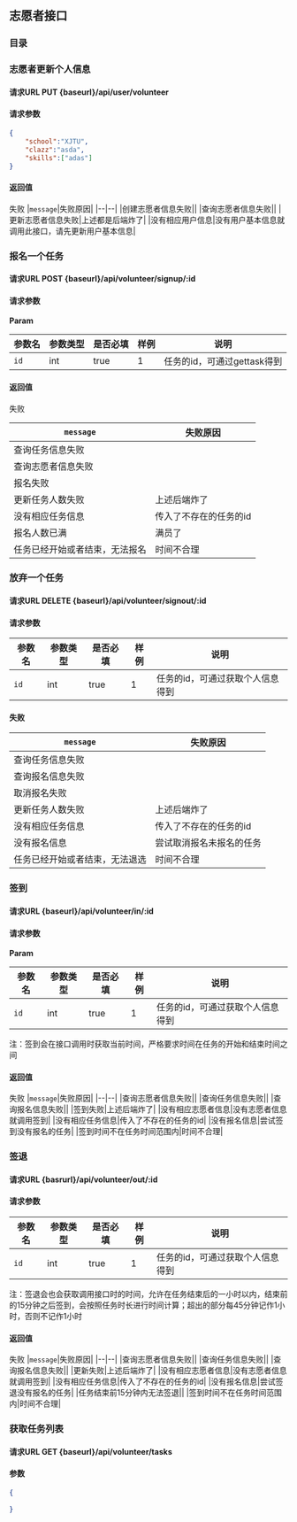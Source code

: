 ## 志愿者接口

### 目录


### 志愿者更新个人信息

#### 请求URL PUT {baseurl}/api/user/volunteer

#### 请求参数

```json
{
    "school":"XJTU",
    "clazz":"asda",
    "skills":["adas"]
}
```

#### 返回值

失败
|`message`|失败原因|
|--|--|
|创建志愿者信息失败||
|查询志愿者信息失败||
|更新志愿者信息失败|上述都是后端炸了|
|没有相应用户信息|没有用户基本信息就调用此接口，请先更新用户基本信息|

### 报名一个任务

#### 请求URL POST {baseurl}/api/volunteer/signup/:id

#### 请求参数

**Param**

|参数名|参数类型|是否必填|样例|说明|
|--|--|--|--|--|
|`id`|int|true|1|任务的id，可通过gettask得到|

#### 返回值

失败

|`message`|失败原因|
|--|--|
|查询任务信息失败||
|查询志愿者信息失败|||||
|报名失败||
|更新任务人数失败|上述后端炸了|
|没有相应任务信息|传入了不存在的任务的id|
|报名人数已满|满员了|
|任务已经开始或者结束，无法报名|时间不合理|


### 放弃一个任务

#### 请求URL DELETE {baseurl}/api/volunteer/signout/:id

#### 请求参数

|参数名|参数类型|是否必填|样例|说明|
|--|--|--|--|--|
|`id`|int|true|1|任务的id，可通过获取个人信息得到|

#### 失败

|`message`|失败原因|
|--|--|
|查询任务信息失败||
|查询报名信息失败||
|取消报名失败||
|更新任务人数失败|上述后端炸了|
|没有相应任务信息|传入了不存在的任务的id|
|没有报名信息|尝试取消报名未报名的任务|
|任务已经开始或者结束，无法退选|时间不合理|


### 签到

#### 请求URL {baseurl}/api/volunteer/in/:id

#### 请求参数

**Param**

|参数名|参数类型|是否必填|样例|说明|
|--|--|--|--|--|
|`id`|int|true|1|任务的id，可通过获取个人信息得到|

注：签到会在接口调用时获取当前时间，严格要求时间在任务的开始和结束时间之间

#### 返回值

失败
|`message`|失败原因|
|--|--|
|查询志愿者信息失败||
|查询任务信息失败||
|查询报名信息失败||
|签到失败|上述后端炸了|
|没有相应志愿者信息|没有志愿者信息就调用签到|
|没有相应任务信息|传入了不存在的任务的id|
|没有报名信息|尝试签到没有报名的任务|
|签到时间不在任务时间范围内|时间不合理|


### 签退

#### 请求URL {basrurl}/api/volunteer/out/:id

#### 请求参数

|参数名|参数类型|是否必填|样例|说明|
|--|--|--|--|--|
|`id`|int|true|1|任务的id，可通过获取个人信息得到|

注：签退会也会获取调用接口时的时间，允许在任务结束后的一小时以内，结束前的15分钟之后签到，会按照任务时长进行时间计算；超出的部分每45分钟记作1小时，否则不记作1小时

#### 返回值

失败
|`message`|失败原因|
|--|--|
|查询志愿者信息失败||
|查询任务信息失败||
|查询报名信息失败||
|更新失败|上述后端炸了|
|没有相应志愿者信息|没有志愿者信息就调用签到|
|没有相应任务信息|传入了不存在的任务的id|
|没有报名信息|尝试签退没有报名的任务|
|任务结束前15分钟内无法签退||
|签到时间不在任务时间范围内|时间不合理|


### 获取任务列表

#### 请求URL GET {baseurl}/api/volunteer/tasks

#### 参数

```json
{
    
}

```